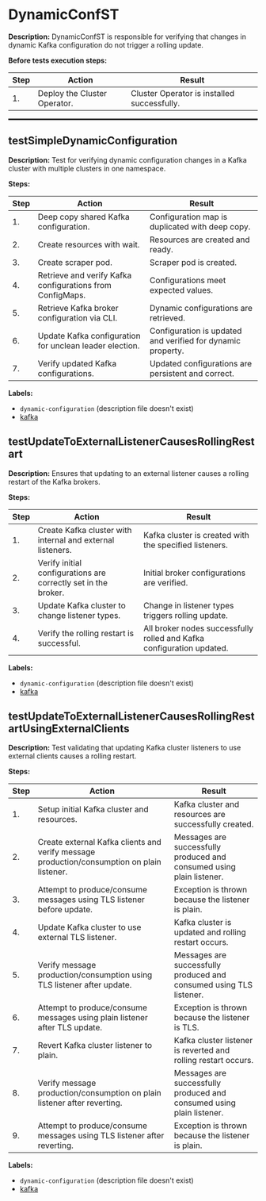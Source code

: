 # DynamicConfST

**Description:** DynamicConfST is responsible for verifying that changes in dynamic Kafka configuration do not trigger a rolling update.

**Before tests execution steps:**

| Step | Action | Result |
| - | - | - |
| 1. | Deploy the Cluster Operator. | Cluster Operator is installed successfully. |

<hr style="border:1px solid">

## testSimpleDynamicConfiguration

**Description:** Test for verifying dynamic configuration changes in a Kafka cluster with multiple clusters in one namespace.

**Steps:**

| Step | Action | Result |
| - | - | - |
| 1. | Deep copy shared Kafka configuration. | Configuration map is duplicated with deep copy. |
| 2. | Create resources with wait. | Resources are created and ready. |
| 3. | Create scraper pod. | Scraper pod is created. |
| 4. | Retrieve and verify Kafka configurations from ConfigMaps. | Configurations meet expected values. |
| 5. | Retrieve Kafka broker configuration via CLI. | Dynamic configurations are retrieved. |
| 6. | Update Kafka configuration for unclean leader election. | Configuration is updated and verified for dynamic property. |
| 7. | Verify updated Kafka configurations. | Updated configurations are persistent and correct. |

**Labels:**

* `dynamic-configuration` (description file doesn't exist)
* [kafka](labels/kafka.md)


## testUpdateToExternalListenerCausesRollingRestart

**Description:** Ensures that updating to an external listener causes a rolling restart of the Kafka brokers.

**Steps:**

| Step | Action | Result |
| - | - | - |
| 1. | Create Kafka cluster with internal and external listeners. | Kafka cluster is created with the specified listeners. |
| 2. | Verify initial configurations are correctly set in the broker. | Initial broker configurations are verified. |
| 3. | Update Kafka cluster to change listener types. | Change in listener types triggers rolling update. |
| 4. | Verify the rolling restart is successful. | All broker nodes successfully rolled and Kafka configuration updated. |

**Labels:**

* `dynamic-configuration` (description file doesn't exist)
* [kafka](labels/kafka.md)


## testUpdateToExternalListenerCausesRollingRestartUsingExternalClients

**Description:** Test validating that updating Kafka cluster listeners to use external clients causes a rolling restart.

**Steps:**

| Step | Action | Result |
| - | - | - |
| 1. | Setup initial Kafka cluster and resources. | Kafka cluster and resources are successfully created. |
| 2. | Create external Kafka clients and verify message production/consumption on plain listener. | Messages are successfully produced and consumed using plain listener. |
| 3. | Attempt to produce/consume messages using TLS listener before update. | Exception is thrown because the listener is plain. |
| 4. | Update Kafka cluster to use external TLS listener. | Kafka cluster is updated and rolling restart occurs. |
| 5. | Verify message production/consumption using TLS listener after update. | Messages are successfully produced and consumed using TLS listener. |
| 6. | Attempt to produce/consume messages using plain listener after TLS update. | Exception is thrown because the listener is TLS. |
| 7. | Revert Kafka cluster listener to plain. | Kafka cluster listener is reverted and rolling restart occurs. |
| 8. | Verify message production/consumption on plain listener after reverting. | Messages are successfully produced and consumed using plain listener. |
| 9. | Attempt to produce/consume messages using TLS listener after reverting. | Exception is thrown because the listener is plain. |

**Labels:**

* `dynamic-configuration` (description file doesn't exist)
* [kafka](labels/kafka.md)

